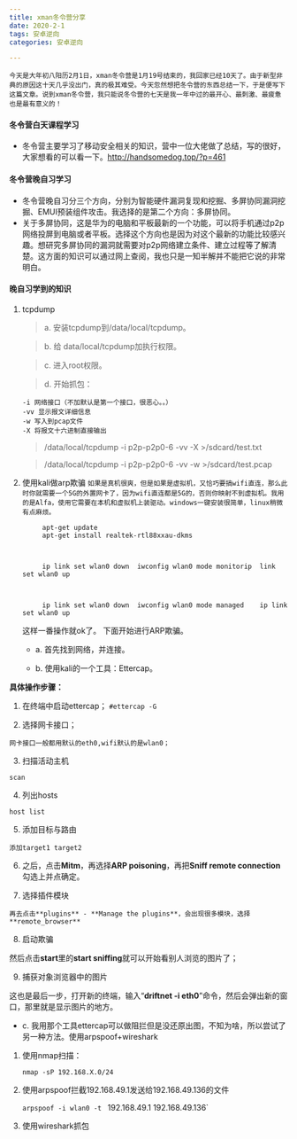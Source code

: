 ```yaml
---
title: xman冬令营分享
date: 2020-2-1
tags: 安卓逆向
categories: 安卓逆向

---
```


```
今天是大年初八阳历2月1日，xman冬令营是1月19号结束的，我回家已经10天了。由于新型非典的原因这十天几乎没出门，真的极其难受。今天忽然想把冬令营的东西总结一下，于是便写下这篇文章。说到xman冬令营，我只能说冬令营的七天是我一年中过的最开心、最刺激、最疲惫也是最有意义的！
```

#### 冬令营白天课程学习
- 冬令营主要学习了移动安全相关的知识，营中一位大佬做了总结，写的很好，大家想看的可以看一下。http://handsomedog.top/?p=461

#### 冬令营晚自习学习
- 冬令营晚自习分三个方向，分别为智能硬件漏洞复现和挖掘、多屏协同漏洞挖掘、EMUI预装组件攻击。我选择的是第二个方向：多屏协同。
- 关于多屏协同，这是华为的电脑和平板最新的一个功能，可以将手机通过p2p网络投屏到电脑或者平板。选择这个方向也是因为对这个最新的功能比较感兴趣。想研究多屏协同的漏洞就需要对p2p网络建立条件、建立过程等了解清楚。这方面的知识可以通过网上查阅，我也只是一知半解并不能把它说的非常明白。

#### 晚自习学到的知识
1. tcpdump

    > a. 安装tcpdump到/data/local/tcpdump。
    
    > b. 给 data/local/tcpdump加执行权限。
    
    > c. 进入root权限。
    
    > d. 开始抓包：

     ```
     -i 网络接口（不加默认是第一个接口，很恶心。。）
     -vv 显示报文详细信息
     -w 写入到pcap文件
     -X 将报文十六进制直接输出
     ```
    
     > /data/local/tcpdump -i p2p-p2p0-6 -vv -X >/sdcard/test.txt
     
     > /data/local/tcpdump -i p2p-p2p0-6 -vv -w >/sdcard/test.pcap

2. 使用kali做arp欺骗
    `如果是真机很爽，但是如果是虚拟机，又恰巧要搞wifi直连，那么此时你就需要一个5G的外置网卡了，因为wifi直连都是5G的，否则你映射不到虚拟机。我用的是Alfa，使用它需要在本机和虚拟机上装驱动。windows一键安装很简单，linux稍微有点麻烦。`
    
    
            apt-get update
            apt-get install realtek-rtl88xxau-dkms

   

            ip link set wlan0 down  iwconfig wlan0 mode monitorip  link set wlan0 up

  

            ip link set wlan0 down	iwconfig wlan0 mode managed    ip link set wlan0 up	
            
   这样一番操作就ok了。
   下面开始进行ARP欺骗。
   - a. 首先找到网络，并连接。
   
   - b. 使用kali的一个工具：Ettercap。
  
  
  **具体操作步骤：**

  1. 在终端中启动ettercap；
  `#ettercap -G`

  2. 选择网卡接口；

  `网卡接口一般都用默认的eth0,wifi默认的是wlan0；`

  3. 扫描活动主机

  `scan`

  4. 列出hosts

  `host list`

  5. 添加目标与路由

  `添加target1 target2`

  6. 之后，点击**Mitm**，再选择**ARP poisoning**，再把**Sniff remote connection**勾选上并点确定。

  7. 选择插件模块

  `再去点击**plugins** - **Manage the plugins**，会出现很多模块，选择**remote_browser**`

   

  8. 启动欺骗

  然后点击**start**里的**start sniffing**就可以开始看别人浏览的图片了；

   

  9. 捕获对象浏览器中的图片

  这也是最后一步，打开新的终端，输入“**driftnet -i eth0**”命令，然后会弹出新的窗口，那里就是显示图片的地方。

  

 - c. 我用那个工具ettercap可以做阻拦但是没还原出图，不知为啥，所以尝试了另一种方法。使用arpspoof+wireshark

  1. 使用nmap扫描：

     `nmap -sP 192.168.X.0/24`

  2. 使用arpspoof拦截192.168.49.1发送给192.168.49.136的文件

     `arpspoof -i wlan0 -t ` 192.168.49.1 192.168.49.136`

  3. 使用wireshark抓包

